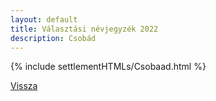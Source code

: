 ```yaml
---
layout: default
title: Választási névjegyzék 2022
description: Csobád
---
```


{% include settlementHTMLs/Csobaad.html %}

[Vissza](../)
